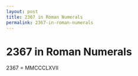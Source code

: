 ```yaml
---
layout: post
title: 2367 in Roman Numerals
permalink: 2367-in-roman-numerals
---
```


# 2367 in Roman Numerals

2367 = MMCCCLXVII
